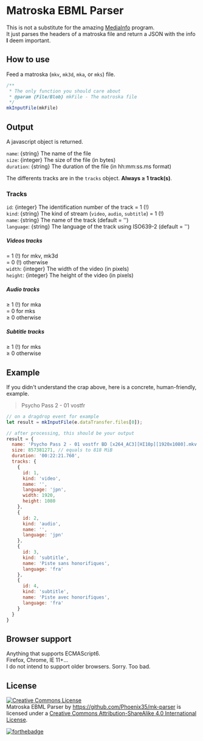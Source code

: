 # Matroska EBML Parser #

This is not a substitute for the amazing [MediaInfo](https://mediaarea.net/) program.  
It just parses the headers of a matroska file and return a JSON with the info **I** deem important.

## How to use ##
Feed a matroska (`mkv`, `mk3d`, `mka`, or `mks`) file.  

```javascript
/**
 * The only function you should care about
 * @param {File/Blob} mkFile - The matroska file 
 */
mkInputFile(mkFile)
```

## Output ##

A javascript object is returned.  

`name`: {string} The name of the file  
`size`: {integer} The size of the file (in bytes)  
`duration`: {string} The duration of the file (in hh:mm:ss.ms format)  

The differents tracks are in the `tracks` object. **Always &ge; 1 track(s)**.  

### Tracks ###
`id`: {integer} The identification number of the track = 1 (!)  
`kind`: {string} The kind of stream (`video`, `audio`, `subtitle`) = 1 (!)  
`name`: {string} The name of the track (default = '')  
`language`: {string} The language of the track using ISO639-2 (default = '')  

##### Videos tracks #####
= 1 (!) for mkv, mk3d  
= 0 (!) otherwise  
`width`: {integer} The width of the video (in pixels)  
`height`: {integer} The height of the video (in pixels)  

##### Audio tracks #####
&ge; 1 (!) for mka  
= 0 for mks  
&ge; 0 otherwise  

##### Subtitle tracks #####
&ge; 1 (!) for mks  
&ge; 0 otherwise  


## Example ##

If you didn't understand the crap above, here is a concrete, human-friendly, example.

> Psycho Pass 2 - 01 vostfr

```javascript
// on a dragdrop event for example
let result = mkInputFile(e.dataTransfer.files[0]);

// after processing, this should be your output
result = {
  name: 'Psycho Pass 2 - 01 vostfr BD [x264_AC3][HI10p][1920x1080].mkv',
  size: 857381271, // equals to 818 MiB
  duration: '00:22:21.760',
  tracks: {
    {
      id: 1,
      kind: 'video',
      name: '',
      language: 'jpn',
      width: 1920,
      height: 1080
    },
    {
      id: 2,
      kind: 'audio',
      name: '',
      language: 'jpn'
    },
    {
      id: 3,
      kind: 'subtitle',
      name: 'Piste sans honorifiques',
      language: 'fra'
    },
    {
      id: 4,
      kind: 'subtitle',
      name: 'Piste avec honorifiques',
      language: 'fra'
    }
  }
}
```

## Browser support ##
Anything that supports ECMAScript6.  
Firefox, Chrome, IE 11+...  
I do not intend to support older browsers. Sorry. Too bad.

## License ##

<a rel="license" href="http://creativecommons.org/licenses/by-sa/4.0/"><img alt="Creative Commons License" style="border-width:0" src="https://i.creativecommons.org/l/by-sa/4.0/88x31.png" /></a><br /><span xmlns:dct="http://purl.org/dc/terms/" property="dct:title">Matroska EBML Parser</span> by <a xmlns:cc="http://creativecommons.org/ns#" href="https://github.com/Phoenix35/mk-parser" property="cc:attributionName" rel="cc:attributionURL">https://github.com/Phoenix35/mk-parser</a> is licensed under a <a rel="license" href="http://creativecommons.org/licenses/by-sa/4.0/">Creative Commons Attribution-ShareAlike 4.0 International License</a>.

[![forthebadge](http://forthebadge.com/images/badges/uses-js.svg)](http://forthebadge.com)
